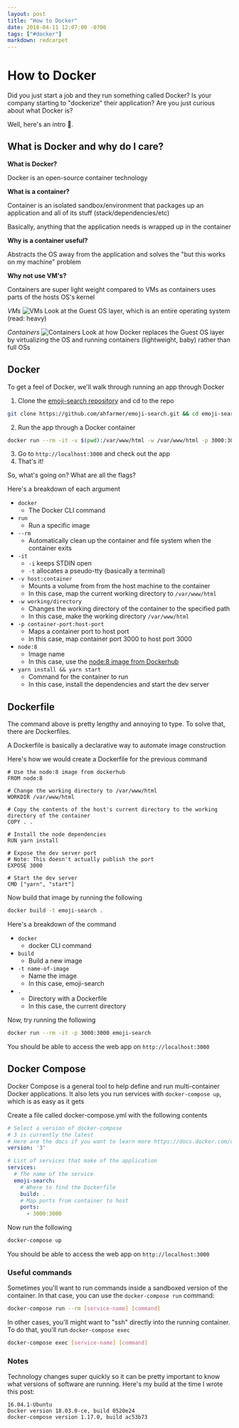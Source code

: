 ```yaml
---
layout: post
title: "How to Docker"
date: 2018-04-11 12:07:00 -0700
tags: ["#docker"]
markdown: redcarpet
---
```

# How to Docker
Did you just start a job and they run something called Docker? Is your company starting to "dockerize" their application? Are you just curious about what Docker is?

Well, here's an intro 🤗.

## What is Docker and why do I care?
**What is Docker?**

Docker is an open-source container technology

**What is a container?**

Container is an isolated sandbox/environment that packages up an application and all of its stuff (stack/dependencies/etc)

Basically, anything that the application needs is wrapped up in the container

**Why is a container useful?**

Abstracts the OS away from the application and solves the "but this works on my machine" problem

**Why not use VM's?**

Containers are super light weight compared to VMs as containers uses parts of the hosts OS's kernel

_VMs_
![VMs](https://www.docker.com/sites/default/files/VM%402x.png)
Look at the Guest OS layer, which is an entire operating system (read: heavy)

_Containers_
![Containers](https://www.docker.com/sites/default/files/Container%402x.png)
Look at how Docker replaces the Guest OS layer by virtualizing the OS and running containers (lightweight, baby) rather than full OSs

## Docker
To get a feel of Docker, we'll walk through running an app through Docker
1. Clone the [emoji-search repository](https://github.com/ahfarmer/emoji-search) and cd to the repo
```bash
git clone https://github.com/ahfarmer/emoji-search.git && cd emoji-search
```
2. Run the app through a Docker container
```bash
docker run --rm -it -v $(pwd):/var/www/html -w /var/www/html -p 3000:3000 node:8 yarn install && yarn start
```
3. Go to `http://localhost:3000` and check out the app
4. That's it!

So, what's going on? What are all the flags?

Here's a breakdown of each argument

- `docker`
  - The Docker CLI command
- `run`
  - Run a specific image
- `--rm`
  - Automatically clean up the container and file system when the container exits
- `-it`
  - `-i` keeps STDIN open
  - `-t` allocates a pseudo-tty (basically a terminal)
- `-v host:container`
  - Mounts a volume from from the host machine to the container
  - In this case, map the current working directory to `/var/www/html`
- `-w working/directory`
  - Changes the working directory of the container to the specified path
  - In this case, make the working directory `/var/www/html`
- `-p container-port:host-port`
  - Maps a container port to host port
  - In this case, map container port 3000 to host port 3000
- `node:8`
  - Image name
  - In this case, use the [node:8 image from Dockerhub](https://hub.docker.com/_/node/)
- `yarn install && yarn start`
  - Command for the container to run
  - In this case, install the dependencies and start the dev server

## Dockerfile
The command above is pretty lengthy and annoying to type. To solve that, there are Dockerfiles.

A Dockerfile is basically a declarative way to automate image construction

Here's how we would create a Dockerfile for the previous command

```Docker
# Use the node:8 image from dockerhub
FROM node:8
 
# Change the working directory to /var/www/html
WORKDIR /var/www/html
 
# Copy the contents of the host's current directory to the working directory of the container
COPY . .
 
# Install the node dependencies
RUN yarn install
 
# Expose the dev server port
# Note: This doesn't actually publish the port
EXPOSE 3000
 
# Start the dev server
CMD ["yarn", "start"]
```

Now build that image by running the following

```bash
docker build -t emoji-search .
```

Here's a breakdown of the command

- `docker`
  - docker CLI command
- `build`
  - Build a new image
- `-t name-of-image`
  - Name the image
  - In this case, emoji-search
- `.`
  - Directory with a Dockerfile
  - In this case, the current directory

Now, try running the following

```bash
docker run --rm -it -p 3000:3000 emoji-search
```
You should be able to access the web app on `http://localhost:3000`

## Docker Compose
Docker Compose is a general tool to help define and run multi-container Docker applications. It also lets you run services with `docker-compose up`, which is as easy as it gets

Create a file called docker-compose.yml with the following contents

```yaml
# Select a version of docker-compose 
# 3 is currently the latest 
# Here are the docs if you want to learn more https://docs.docker.com/compose/compose-file/compose-versioning/
version: '3'

# List of services that make of the application
services:
  # The name of the service
  emoji-search:
    # Where to find the Dockerfile
    build: .
    # Map ports from container to host
    ports:
      - 3000:3000
```

Now run the following

```bash
docker-compose up
```

You should be able to access the web app on `http://localhost:3000`


### Useful commands
Sometimes you'll want to run commands inside a sandboxed version of the container. In that case, you can use the `docker-compose run` command:

```bash
docker-compose run --rm [service-name] [command]
```


In other cases, you'll might want to "ssh" directly into the running container. To do that, you'll run `docker-compose exec`
```bash
docker-compose exec [service-name] [command]
```

### Notes
Technology changes super quickly so it can be pretty important to know what versions of software are running. Here's my build at the time I wrote this post:

```
16.04.1-Ubuntu
Docker version 18.03.0-ce, build 0520e24
docker-compose version 1.17.0, build ac53b73
```
